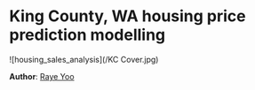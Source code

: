 # King County, WA housing price prediction modelling

![housing_sales_analysis](/KC Cover.jpg)

**Author**: [Raye Yoo](mailto:y100265@gmail.com)
